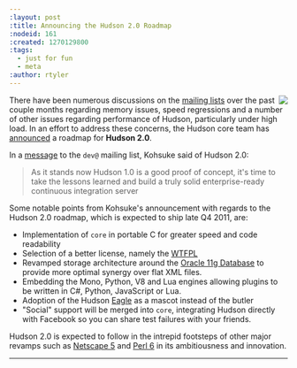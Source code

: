 ```yaml
---
:layout: post
:title: Announcing the Hudson 2.0 Roadmap
:nodeid: 161
:created: 1270129800
:tags:
  - just for fun
  - meta
:author: rtyler
---
```


<img src="http://agentdero.cachefly.net/continuousblog/java-evil-edition.png" align="right"/>There have been numerous discussions on the [mailing lists](http://wiki.hudson-ci.org/display/HUDSON/Mailing%20List) over the past couple months regarding memory issues, speed regressions and a number of other issues regarding performance of Hudson, particularly under high load. In an effort to address these concerns, the Hudson core team has [announced](http://agentdero.cachefly.net/continuousblog/just-kidding.jpg) a roadmap for **Hudson 2.0**.

In a [message](http://agentdero.cachefly.net/continuousblog/just-kidding.jpg) to the `dev@` mailing list, Kohsuke said of Hudson 2.0:

> As it stands now Hudson 1.0 is a good proof of concept, it's time to take the lessons learned and build a truly solid enterprise-ready continuous integration server

<!--break-->

Some notable points from Kohsuke's announcement with regards to the Hudson 2.0 roadmap, which is expected to ship late Q4 2011, are:

- Implementation of `core` in portable C for greater speed and code readability
- Selection of a better license, namely the <a id="aptureLink_WU0wj407g6" href="http://en.wikipedia.org/wiki/WTFPL">WTFPL</a>
- Revamped storage architecture around the [Oracle 11g Database](http://www.oracle.com/database/standard_edition.html) to provide more optimal synergy over flat XML files.
- Embedding the Mono, Python, V8 and Lua engines allowing plugins to be written in C#, Python, JavaScript or Lua.
- Adoption of the Hudson [Eagle](http://randomfunnypicture.com/wp2/wp-content/uploads/2009/12/haters-gonna-hate-eagle.jpg) as a mascot instead of the butler
- "Social" support will be merged into `core`, integrating Hudson directly with Facebook so you can share test failures with your friends.

Hudson 2.0 is expected to follow in the intrepid footsteps of other major revamps such as [Netscape 5](http://en.wikipedia.org/wiki/Netscape_5) and <a id="aptureLink_LVKY9sDfJM" href="http://en.wikipedia.org/wiki/Perl%206">Perl 6</a> in its ambitiousness and innovation.

---
